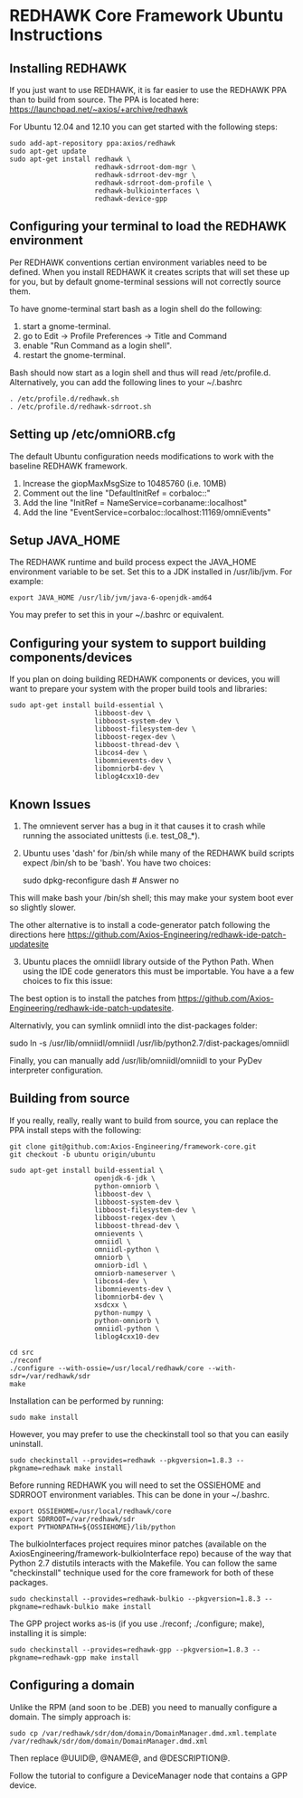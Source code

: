 # REDHAWK Core Framework Ubuntu Instructions

## Installing REDHAWK

If you just want to use REDHAWK, it is far easier to use the REDHAWK PPA than
to build from source.  The PPA is located here:
https://launchpad.net/~axios/+archive/redhawk

For Ubuntu 12.04 and 12.10 you can get started with the following steps:
    
    sudo add-apt-repository ppa:axios/redhawk
    sudo apt-get update
    sudo apt-get install redhawk \
                         redhawk-sdrroot-dom-mgr \
                         redhawk-sdrroot-dev-mgr \
                         redhawk-sdrroot-dom-profile \
                         redhawk-bulkiointerfaces \
                         redhawk-device-gpp

## Configuring your terminal to load the REDHAWK environment

Per REDHAWK conventions certian environment variables need to be defined.  When
you install REDHAWK it creates scripts that will set these up for you, but by default
gnome-terminal sessions will not correctly source them.

To have gnome-terminal start bash as a login shell do the following:

1. start a gnome-terminal.
2. go to Edit -> Profile Preferences -> Title and Command
3. enable "Run Command as a login shell".
4. restart the gnome-terminal.

Bash should now start as a login shell and thus will read /etc/profile.d.
Alternatively, you can add the following lines to your ~/.bashrc

    . /etc/profile.d/redhawk.sh
    . /etc/profile.d/redhawk-sdrroot.sh

## Setting up /etc/omniORB.cfg

The default Ubuntu configuration needs modifications to work with the baseline
REDHAWK framework.

1. Increase the giopMaxMsgSize to 10485760 (i.e. 10MB)
2. Comment out the line "DefaultInitRef = corbaloc::"
3. Add the line "InitRef = NameService=corbaname::localhost"
4. Add the line "EventService=corbaloc::localhost:11169/omniEvents"

## Setup JAVA_HOME

The REDHAWK runtime and build process expect the JAVA_HOME environment variable
to be set.  Set this to a JDK installed in /usr/lib/jvm. For example:

    export JAVA_HOME /usr/lib/jvm/java-6-openjdk-amd64

You may prefer to set this in your ~/.bashrc or equivalent.


## Configuring your system to support building components/devices

If you plan on doing building REDHAWK components or devices, you will want to
prepare your system with the proper build tools and libraries:

    sudo apt-get install build-essential \
                         libboost-dev \
                         libboost-system-dev \
                         libboost-filesystem-dev \
                         libboost-regex-dev \
                         libboost-thread-dev \
                         libcos4-dev \
                         libomnievents-dev \
                         libomniorb4-dev \
                         liblog4cxx10-dev

## Known Issues

1. The omnievent server has a bug in it that causes it to crash while running the
associated unittests (i.e. test_08_*).

2. Ubuntu uses 'dash' for /bin/sh while many of the REDHAWK build scripts expect /bin/sh to
be 'bash'.  You have two choices:

   sudo dpkg-reconfigure dash # Answer no

This will make bash your /bin/sh shell; this may make your system boot ever so slightly slower.

The other alternative is to install a code-generator patch following the directions here
https://github.com/Axios-Engineering/redhawk-ide-patch-updatesite

3. Ubuntu places the omniidl library outside of the Python Path.  When using the IDE code
generators this must be importable.  You have a a few choices to fix this issue:

The best option is to install the patches from https://github.com/Axios-Engineering/redhawk-ide-patch-updatesite.

Alternativly, you can symlink omniidl into the dist-packages folder:

   sudo ln -s /usr/lib/omniidl/omniidl /usr/lib/python2.7/dist-packages/omniidl

Finally, you can manually add /usr/lib/omniidl/omniidl to your PyDev interpreter configuration.

## Building from source

If you really, really, really want to build from source, you can
replace the PPA install steps with the following:

    git clone git@github.com:Axios-Engineering/framework-core.git
    git checkout -b ubuntu origin/ubuntu

    sudo apt-get install build-essential \
                         openjdk-6-jdk \
                         python-omniorb \
                         libboost-dev \
                         libboost-system-dev \
                         libboost-filesystem-dev \
                         libboost-regex-dev \
                         libboost-thread-dev \
                         omnievents \
                         omniidl \
                         omniidl-python \
                         omniorb \
                         omniorb-idl \
                         omniorb-nameserver \
                         libcos4-dev \
                         libomnievents-dev \
                         libomniorb4-dev \
                         xsdcxx \
                         python-numpy \
                         python-omniorb \
                         omniidl-python \
                         liblog4cxx10-dev
    
    cd src                     
    ./reconf
    ./configure --with-ossie=/usr/local/redhawk/core --with-sdr=/var/redhawk/sdr
    make

Installation can be performed by running:

    sudo make install

However, you may prefer to use the checkinstall tool so that you can easily uninstall.

    sudo checkinstall --provides=redhawk --pkgversion=1.8.3 --pkgname=redhawk make install

Before running REDHAWK you will need to set the OSSIEHOME and SDRROOT environment
variables.  This can be done in your ~/.bashrc.

    export OSSIEHOME=/usr/local/redhawk/core
    export SDRROOT=/var/redhawk/sdr
    export PYTHONPATH=${OSSIEHOME}/lib/python

The bulkioInterfaces project requires minor patches (available on the
AxiosEngineering/framework-bulkioInterface repo) because of the way that Python
2.7 distutils interacts with the Makefile.  You can follow the same
"checkinstall" technique used for the core framework for both of these
packages.

    sudo checkinstall --provides=redhawk-bulkio --pkgversion=1.8.3 --pkgname=redhawk-bulkio make install

The GPP project works as-is (if you use ./reconf; ./configure; make), installing it is simple:

    sudo checkinstall --provides=redhawk-gpp --pkgversion=1.8.3 --pkgname=redhawk-gpp make install

## Configuring a domain

Unlike the RPM (and soon to be .DEB) you need to manually configure a domain.
The simply approach is: 

    sudo cp /var/redhawk/sdr/dom/domain/DomainManager.dmd.xml.template /var/redhawk/sdr/dom/domain/DomainManager.dmd.xml

Then replace @UUID@, @NAME@, and @DESCRIPTION@. 

Follow the tutorial to configure a DeviceManager node that contains a GPP device.
